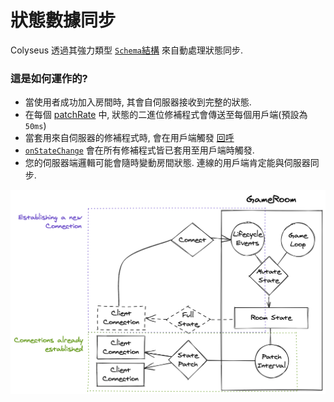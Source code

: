 # 狀態數據同步

Colyseus 透過其強力類型 [`Schema`結構](/state/schema/) 來自動處理狀態同步.

### 這是如何運作的?

- 當使用者成功加入房間時, 其會自伺服器接收到完整的狀態.
- 在每個 [patchRate](/server/room/#patchrate-number) 中, 狀態的二進位修補程式會傳送至每個用戶端(預設為 `50ms`)
- 當套用來自伺服器的修補程式時, 會在用戶端觸發 [回呼](/state/schema/#callbacks)
- [`onStateChange`](/client/room/#onstatechange) 會在所有修補程式皆已套用至用戶端時觸發.
- 您的伺服器端邏輯可能會隨時變動房間狀態. 連線的用戶端肯定能與伺服器同步.

![狀態同步圖表](state-sync.png)
